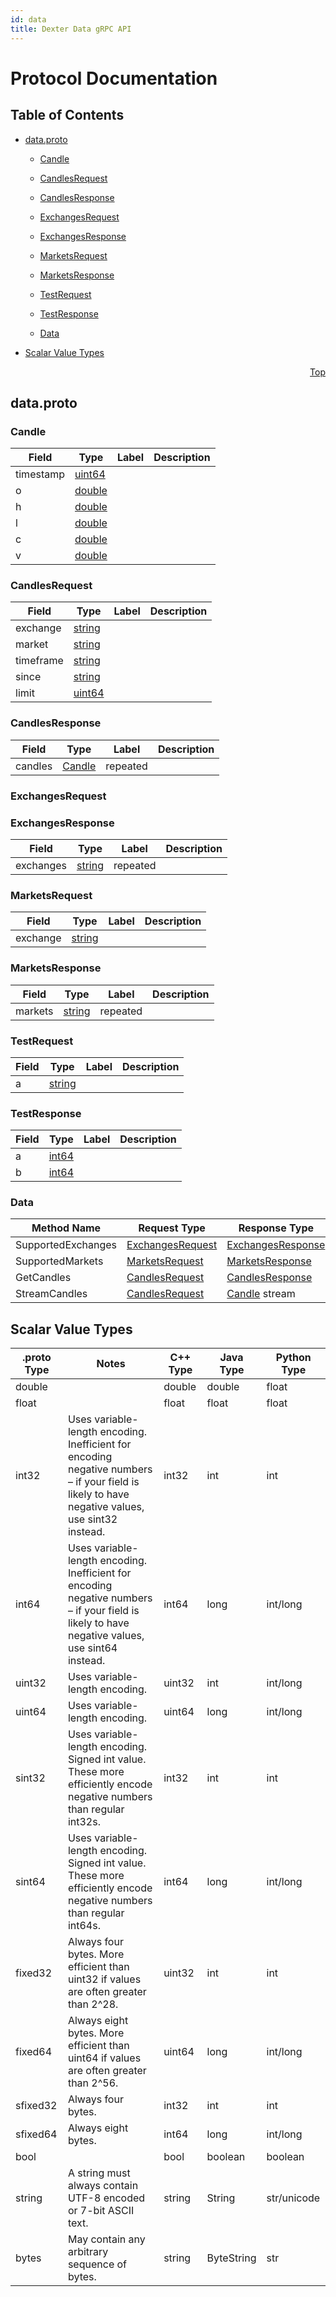 ```yaml
---
id: data
title: Dexter Data gRPC API
---
```

# Protocol Documentation
<a name="top"></a>

## Table of Contents

- [data.proto](#data.proto)
    - [Candle](#dexter.Candle)
    - [CandlesRequest](#dexter.CandlesRequest)
    - [CandlesResponse](#dexter.CandlesResponse)
    - [ExchangesRequest](#dexter.ExchangesRequest)
    - [ExchangesResponse](#dexter.ExchangesResponse)
    - [MarketsRequest](#dexter.MarketsRequest)
    - [MarketsResponse](#dexter.MarketsResponse)
    - [TestRequest](#dexter.TestRequest)
    - [TestResponse](#dexter.TestResponse)
  
  
  
    - [Data](#dexter.Data)
  

- [Scalar Value Types](#scalar-value-types)



<a name="data.proto"></a>
<p align="right"><a href="#top">Top</a></p>

## data.proto



<a name="dexter.Candle"></a>

### Candle



| Field | Type | Label | Description |
| ----- | ---- | ----- | ----------- |
| timestamp | [uint64](#uint64) |  |  |
| o | [double](#double) |  |  |
| h | [double](#double) |  |  |
| l | [double](#double) |  |  |
| c | [double](#double) |  |  |
| v | [double](#double) |  |  |






<a name="dexter.CandlesRequest"></a>

### CandlesRequest



| Field | Type | Label | Description |
| ----- | ---- | ----- | ----------- |
| exchange | [string](#string) |  |  |
| market | [string](#string) |  |  |
| timeframe | [string](#string) |  |  |
| since | [string](#string) |  |  |
| limit | [uint64](#uint64) |  |  |






<a name="dexter.CandlesResponse"></a>

### CandlesResponse



| Field | Type | Label | Description |
| ----- | ---- | ----- | ----------- |
| candles | [Candle](#dexter.Candle) | repeated |  |






<a name="dexter.ExchangesRequest"></a>

### ExchangesRequest







<a name="dexter.ExchangesResponse"></a>

### ExchangesResponse



| Field | Type | Label | Description |
| ----- | ---- | ----- | ----------- |
| exchanges | [string](#string) | repeated |  |






<a name="dexter.MarketsRequest"></a>

### MarketsRequest



| Field | Type | Label | Description |
| ----- | ---- | ----- | ----------- |
| exchange | [string](#string) |  |  |






<a name="dexter.MarketsResponse"></a>

### MarketsResponse



| Field | Type | Label | Description |
| ----- | ---- | ----- | ----------- |
| markets | [string](#string) | repeated |  |






<a name="dexter.TestRequest"></a>

### TestRequest



| Field | Type | Label | Description |
| ----- | ---- | ----- | ----------- |
| a | [string](#string) |  |  |






<a name="dexter.TestResponse"></a>

### TestResponse



| Field | Type | Label | Description |
| ----- | ---- | ----- | ----------- |
| a | [int64](#int64) |  |  |
| b | [int64](#int64) |  |  |





 

 

 


<a name="dexter.Data"></a>

### Data


| Method Name | Request Type | Response Type | Description |
| ----------- | ------------ | ------------- | ------------|
| SupportedExchanges | [ExchangesRequest](#dexter.ExchangesRequest) | [ExchangesResponse](#dexter.ExchangesResponse) |  |
| SupportedMarkets | [MarketsRequest](#dexter.MarketsRequest) | [MarketsResponse](#dexter.MarketsResponse) |  |
| GetCandles | [CandlesRequest](#dexter.CandlesRequest) | [CandlesResponse](#dexter.CandlesResponse) |  |
| StreamCandles | [CandlesRequest](#dexter.CandlesRequest) | [Candle](#dexter.Candle) stream |  |

 



## Scalar Value Types

| .proto Type | Notes | C++ Type | Java Type | Python Type |
| ----------- | ----- | -------- | --------- | ----------- |
| <a name="double" /> double |  | double | double | float |
| <a name="float" /> float |  | float | float | float |
| <a name="int32" /> int32 | Uses variable-length encoding. Inefficient for encoding negative numbers – if your field is likely to have negative values, use sint32 instead. | int32 | int | int |
| <a name="int64" /> int64 | Uses variable-length encoding. Inefficient for encoding negative numbers – if your field is likely to have negative values, use sint64 instead. | int64 | long | int/long |
| <a name="uint32" /> uint32 | Uses variable-length encoding. | uint32 | int | int/long |
| <a name="uint64" /> uint64 | Uses variable-length encoding. | uint64 | long | int/long |
| <a name="sint32" /> sint32 | Uses variable-length encoding. Signed int value. These more efficiently encode negative numbers than regular int32s. | int32 | int | int |
| <a name="sint64" /> sint64 | Uses variable-length encoding. Signed int value. These more efficiently encode negative numbers than regular int64s. | int64 | long | int/long |
| <a name="fixed32" /> fixed32 | Always four bytes. More efficient than uint32 if values are often greater than 2^28. | uint32 | int | int |
| <a name="fixed64" /> fixed64 | Always eight bytes. More efficient than uint64 if values are often greater than 2^56. | uint64 | long | int/long |
| <a name="sfixed32" /> sfixed32 | Always four bytes. | int32 | int | int |
| <a name="sfixed64" /> sfixed64 | Always eight bytes. | int64 | long | int/long |
| <a name="bool" /> bool |  | bool | boolean | boolean |
| <a name="string" /> string | A string must always contain UTF-8 encoded or 7-bit ASCII text. | string | String | str/unicode |
| <a name="bytes" /> bytes | May contain any arbitrary sequence of bytes. | string | ByteString | str |

